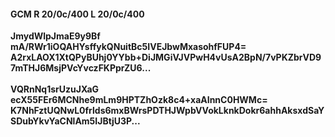 #### GCM R 20/0c/400 L 20/0c/400
**JmydWlpJmaE9y9Bf**<br/>**mA/RWr1iOQAHYsffykQNuitBc5IVEJbwMxasohfFUP4=**<br/>**A2rxLAOX1XtQPyBUhj0YYbb+DiJMGiVJVPwH4vUsA2BpN/7vPKZbrVD97mTHJ6MsjPVcYvczFKPprZU6...**<br/><br/>
**VQRnNq1srUzuJXaG**<br/>**ecX55FEr6MCNhe9mLm9HPTZhOzk8c4+xaAInnC0HWMc=**<br/>**K7NhFztUQNwL0frlds6mxBWrsPDTHJWpbVVokLknkDokr6ahhAksxdSaYSDubYkvYaCNlAm5IJBtjU3P...**